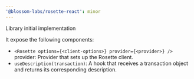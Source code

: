 ```yaml
---
'@blossom-labs/rosette-react': minor
---
```


Library initial implementation

It expose the following components:

- `<Rosette options={<client-options>} provider={<provider>} />` provider: Provider that sets up the Rosette client.
- `useDescription(transaction)`: A hook that receives a transaction object and returns its corresponding description.
